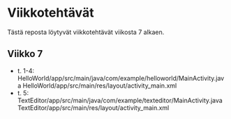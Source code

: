 # Viikkotehtävät
Tästä reposta löytyvät viikkotehtävät viikosta 7 alkaen.

## Viikko 7
* t. 1-4: 
    HelloWorld/app/src/main/java/com/example/helloworld/MainActivity.java
    HelloWorld/app/src/main/res/layout/activity_main.xml
* t. 5:
    TextEditor/app/src/main/java/com/example/texteditor/MainActivity.java
    TextEditor/app/src/main/res/layout/activity_main.xml